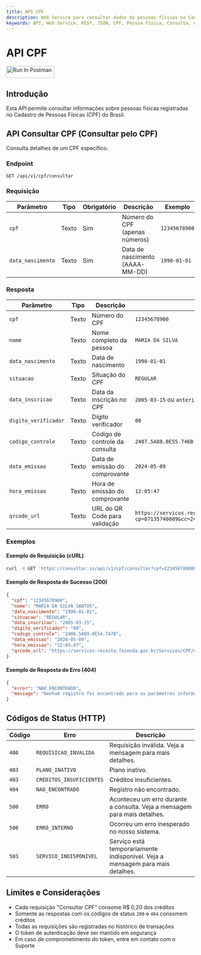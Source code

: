 ```yaml
---
title: API CPF
description: Web Service para consultar dados de pessoas físicas no Cadastro de Pessoas Físicas (CPF)
keywords: API, Web Service, REST, JSON, CPF, Pessoa Física, Consulta, API, Brasil
---
```


# API CPF

[<img src="https://run.pstmn.io/button.svg" alt="Run In Postman" style="width: 128px; height: 32px;">](https://god.gw.postman.com/run-collection/49657121-67b8bdd6-d2a3-4670-919d-23be3058fa49?action=collection%2Ffork&source=rip_markdown&collection-url=entityId%3D49657121-67b8bdd6-d2a3-4670-919d-23be3058fa49%26entityType%3Dcollection%26workspaceId%3Daff38029-3b6a-4292-a751-b410e14cec19)

## Introdução

Esta API permite consultar informações sobre pessoas físicas registradas no Cadastro de Pessoas Físicas (CPF) do Brasil.

## API Consultar CPF (Consultar pelo CPF)

Consulta detalhes de um CPF específico.

### Endpoint

`GET /api/v1/cpf/consultar`

### Requisição

| Parâmetro | Tipo | Obrigatório | Descrição | Exemplo |
| --- | --- | --- | --- | --- |
| `cpf` | Texto | Sim | Número do CPF (apenas números) | `12345678900` |
| `data_nascimento` | Texto | Sim | Data de nascimento (AAAA-MM-DD) | `1990-01-01` |

### Resposta

| Parâmetro | Tipo | Descrição | Exemplo |
| --- | --- | --- | --- |
| `cpf` | Texto | Número do CPF | `12345678900` |
| `nome` | Texto | Nome completo da pessoa | `MARIA DA SILVA` |
| `data_nascimento` | Texto | Data de nascimento | `1990-01-01` |
| `situacao` | Texto | Situação do CPF | `REGULAR` |
| `data_inscricao` | Texto | Data da inscrição no CPF | `2005-03-15` ou `anterior a 10/11/1990` |
| `digito_verificador` | Texto | Dígito verificador | `00` |
| `codigo_controle` | Texto | Código de controle da consulta | `2407.5A88.0E55.746B` |
| `data_emissao` | Texto | Data de emissão do comprovante | `2024-05-09` |
| `hora_emissao` | Texto | Hora de emissão do comprovante | `12:05:47` |
| `qrcode_url` | Texto | URL do QR Code para validação | `https://servicos.receita.fazenda.gov.br/Servicos/CPF/ca/ResultadoAut.asp?cp=87135740009&cc=24075A880E55746B&de=09052025&he=120547&dv=00&em=01` |

### Exemplos

#### Exemplo de Requisição (cURL)

```bash
curl -X GET 'https://consultar.io/api/v1/cpf/consultar?cpf=12345678900&data_nascimento=1990-01-01' -H 'Authorization: Token <seu-token>'
```

#### Exemplo de Resposta de Sucesso (200)

```json
{
  "cpf": "12345678900",
  "nome": "MARIA DA SILVA SANTOS",
  "data_nascimento": "1990-01-01",
  "situacao": "REGULAR",
  "data_inscricao": "2005-03-15",
  "digito_verificador": "00",
  "codigo_controle": "2406.5A89.0E54.747B",
  "data_emissao": "2024-05-09",
  "hora_emissao": "12:05:47",
  "qrcode_url": "https://servicos.receita.fazenda.gov.br/Servicos/CPF/ca/ResultadoAut.asp?cp=12345678900&cc=24065A890E54747B&de=09052024&he=120547&dv=00&em=01"
}
```

#### Exemplo de Resposta de Erro (404)

```json
{
  "error": "NAO_ENCONTRADO",
  "message": "Nenhum registro foi encontrado para os parâmetros informados."
}
```

## Códigos de Status (HTTP)

| Código | Erro | Descrição |
| --- | --- | --- |
| `400` | `REQUISICAO_INVALIDA` | Requisição inválida. Veja a mensagem para mais detalhes. |
| `403` | `PLANO_INATIVO` | Plano inativo. |
| `403` | `CREDITOS_INSUFICIENTES` | Créditos insuficientes. |
| `404` | `NAO_ENCONTRADO` | Registro não encontrado. |
| `500` | `ERRO` | Aconteceu um erro durante a consulta. Veja a mensagem para mais detalhes. |
| `500` | `ERRO_INTERNO` | Ocorreu um erro inesperado no nosso sistema. |
| `503` | `SERVICO_INDISPONIVEL` | Serviço está temporariamente indisponível. Veja a mensagem para mais detalhes. |

## Limites e Considerações

- Cada requisição "Consultar CPF" consome R$ 0,20 dos créditos
- Somente as respostas com os códigos de status `200` e `404` consomem créditos
- Todas as requisições são registradas no histórico de transações
- O token de autenticação deve ser mantido em segurança
- Em caso de comprometimento do token, entre em contato com o Suporte
